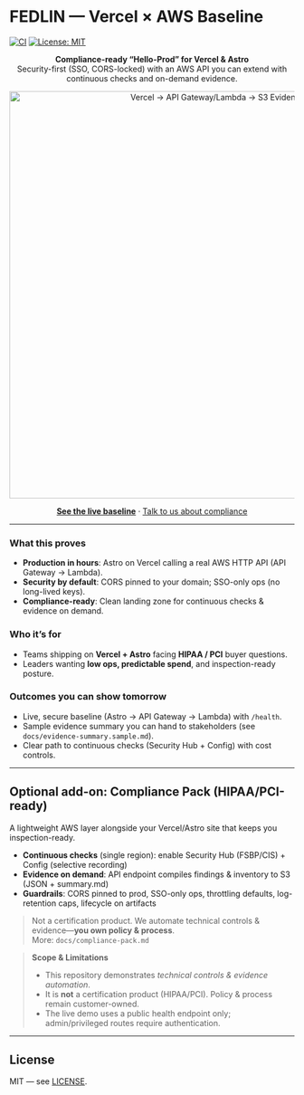 # FEDLIN — Vercel × AWS Baseline

[![CI](https://github.com/fedlinllc/fedlin-vercel-aws-baseline/actions/workflows/ci.yml/badge.svg)](../../actions/workflows/ci.yml)
[![License: MIT](https://img.shields.io/badge/License-MIT-yellow.svg)](LICENSE)

<p align="center"><strong>Compliance-ready “Hello-Prod” for Vercel & Astro</strong><br/>
Security-first (SSO, CORS-locked) with an AWS API you can extend with continuous checks and on-demand evidence.</p>

<p align="center">
  <img src="docs/img/architecture.svg" alt="Vercel → API Gateway/Lambda → S3 Evidence" width="720" />
</p>

<p align="center">
  <a href="https://fedlin-vercel-aws-baseline.vercel.app"><b>See the live baseline</b></a> ·
  <a href="https://fedlin.com/contact">Talk to us about compliance</a>
</p>

---

### What this proves
- **Production in hours**: Astro on Vercel calling a real AWS HTTP API (API Gateway → Lambda).
- **Security by default**: CORS pinned to your domain; SSO-only ops (no long-lived keys).
- **Compliance-ready**: Clean landing zone for continuous checks & evidence on demand.

### Who it’s for
- Teams shipping on **Vercel + Astro** facing **HIPAA / PCI** buyer questions.
- Leaders wanting **low ops, predictable spend**, and inspection-ready posture.

### Outcomes you can show tomorrow
- Live, secure baseline (Astro → API Gateway → Lambda) with `/health`.
- Sample evidence summary you can hand to stakeholders (see `docs/evidence-summary.sample.md`).
- Clear path to continuous checks (Security Hub + Config) with cost controls.

---

## Optional add-on: Compliance Pack (HIPAA/PCI-ready)
A lightweight AWS layer alongside your Vercel/Astro site that keeps you inspection-ready.

- **Continuous checks** (single region): enable Security Hub (FSBP/CIS) + Config (selective recording)  
- **Evidence on demand**: API endpoint compiles findings & inventory to S3 (JSON + summary.md)  
- **Guardrails**: CORS pinned to prod, SSO-only ops, throttling defaults, log-retention caps, lifecycle on artifacts

> Not a certification product. We automate technical controls & evidence—**you own policy & process**.  
> More: `docs/compliance-pack.md`

> **Scope & Limitations**
> - This repository demonstrates *technical controls & evidence automation*.
> - It is **not** a certification product (HIPAA/PCI). Policy & process remain customer-owned.
> - The live demo uses a public health endpoint only; admin/privileged routes require authentication.


---

## License
MIT — see [LICENSE](./LICENSE).
